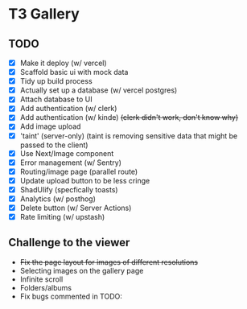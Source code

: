# T3 Gallery

## TODO

- [x] Make it deploy (w/ vercel)
- [x] Scaffold basic ui with mock data
- [x] Tidy up build process
- [x] Actually set up a database (w/ vercel postgres)
- [x] Attach database to UI
- [x] Add authentication (w/ clerk)
- [x] Add authentication (w/ kinde) <strike>(clerk didn't work, don't know why)</strike>
- [x] Add image upload
- [x] 'taint' (server-only) (taint is removing sensitive data that might be passed to the client)
- [x] Use Next/Image component
- [x] Error management (w/ Sentry)
- [x] Routing/image page (parallel route)
- [x] Update upload button to be less cringe
- [x] ShadUIify (specfically toasts)
- [x] Analytics (w/ posthog)
- [x] Delete button (w/ Server Actions)
- [x] Rate limiting (w/ upstash)

## Challenge to the viewer

- <strike>Fix the page layout for images of different resolutions</strike>
- Selecting images on the gallery page
- Infinite scroll
- Folders/albums
- Fix bugs commented in TODO:

